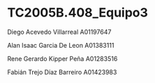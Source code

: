 #  TC2005B.408_Equipo3
Diego Acevedo Villarreal    A01197647

Alan Isaac Garcia De Leon    A01383111

Rene Gerardo Kipper Peña    A01283516

Fabián Trejo Díaz Barreiro     A01423983
